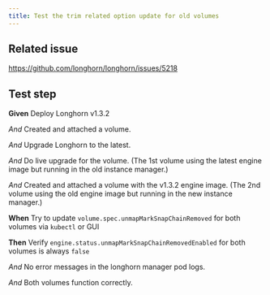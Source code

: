 ```yaml
---
title: Test the trim related option update for old volumes
---
```


## Related issue
https://github.com/longhorn/longhorn/issues/5218

## Test step

**Given** Deploy Longhorn v1.3.2

*And* Created and attached a volume.

*And* Upgrade Longhorn to the latest.

*And* Do live upgrade for the volume. (The 1st volume using the latest engine image but running in the old instance manager.)

*And* Created and attached a volume with the v1.3.2 engine image. (The 2nd volume using the old engine image but running in the new instance manager.)

**When** Try to update `volume.spec.unmapMarkSnapChainRemoved` for both volumes via `kubectl` or GUI

**Then** Verify `engine.status.unmapMarkSnapChainRemovedEnabled` for both volumes is always `false`

*And* No error messages in the longhorn manager pod logs.

*And* Both volumes function correctly.
